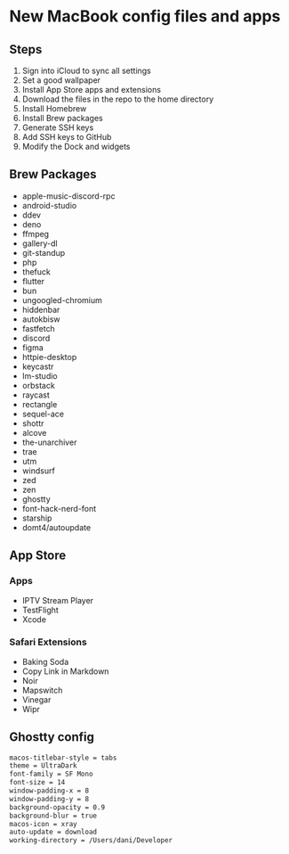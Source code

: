 # New MacBook config files and apps

## Steps
1. Sign into iCloud to sync all settings
2. Set a good wallpaper
3. Install App Store apps and extensions
4. Download the files in the repo to the home directory
5. Install Homebrew
6. Install Brew packages
7. Generate SSH keys
8. Add SSH keys to GitHub
9. Modify the Dock and widgets

## Brew Packages
- apple-music-discord-rpc
- android-studio
- ddev
- deno
- ffmpeg
- gallery-dl
- git-standup
- php
- thefuck
- flutter
- bun
- ungoogled-chromium
- hiddenbar
- autokbisw
- fastfetch
- discord
- figma
- httpie-desktop
- keycastr
- lm-studio
- orbstack
- raycast
- rectangle
- sequel-ace
- shottr
- alcove
- the-unarchiver
- trae
- utm
- windsurf
- zed
- zen
- ghostty
- font-hack-nerd-font
- starship
- domt4/autoupdate

## App Store

### Apps
- IPTV Stream Player
- TestFlight
- Xcode

### Safari Extensions
- Baking Soda
- Copy Link in Markdown
- Noir
- Mapswitch
- Vinegar
- Wipr

## Ghostty config
```bash
macos-titlebar-style = tabs
theme = UltraDark
font-family = SF Mono
font-size = 14
window-padding-x = 8
window-padding-y = 8
background-opacity = 0.9
background-blur = true
macos-icon = xray
auto-update = download
working-directory = /Users/dani/Developer
```
